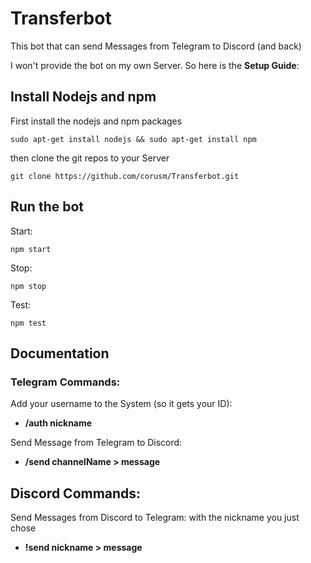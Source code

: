 # Transferbot

This bot that can send Messages from Telegram to Discord (and back)

I won't provide the bot on my own Server. So here is the **Setup Guide**:

## Install Nodejs and npm

First install the nodejs and npm packages
```
sudo apt-get install nodejs && sudo apt-get install npm
```

then clone the git repos to your Server
```
git clone https://github.com/corusm/Transferbot.git
```

## Run the bot

Start:
```
npm start
```
Stop:
```
npm stop
```
Test:
```
npm test
```

## Documentation

### Telegram Commands:
Add your username to the System (so it gets your ID):
* **/auth nickname**

Send Message from Telegram to Discord:
* **/send channelName > message**

## Discord Commands:
Send Messages from Discord to Telegram:
with the nickname you just chose
* **!send nickname > message**
